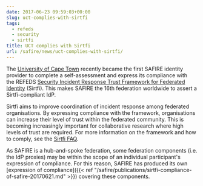 ```yaml
---
date: 2017-06-23 09:59:03+00:00
slug: uct-complies-with-sirtfi
tags:
  - refeds
  - security
  - sirtfi
title: UCT complies with Sirtfi
url: /safire/news/uct-complies-with-sirtfi/
---
```


The [University of Cape Town](http://www.uct.ac.za/) recently became the first SAFIRE identity provider to complete a self-assessment and express its compliance with the REFEDS [Security Incident Response Trust Framework for Federated Identity](https://refeds.org/sirtfi) (Sirtfi). This makes SAFIRE the 16th federation worldwide to assert a Sirtfi-compliant IdP.<!-- more -->

Sirtfi aims to improve coordination of incident response among federated organisations. By expressing compliance with the framework, organisations can increase their level of trust within the federated community. This is becoming increasingly important for collaborative research where high levels of trust are required. For more information on the framework and how to comply, see the [Sirtfi FAQ](https://refeds.org/sirtfi/sirtfi-faqs).

As SAFIRE is a hub-and-spoke federation, some federation components (i.e. the IdP proxies) may be within the scope of an individual participant's expression of compliance. For this reason, SAFIRE has produced its own [expression of compliance]({{< ref "/safire/publications/sirtfi-compliance-of-safire-20170621.md" >}}) covering these components.
